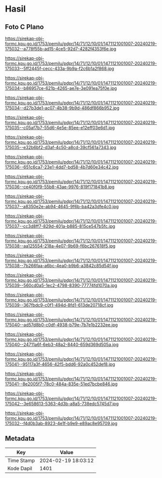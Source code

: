 # Hasil

## Foto C Plano

https://sirekap-obj-formc.kpu.go.id/1753/pemilu/pdpr/14/71/12/10/01/1471121001007-20240219-175032--a778f55b-ad15-4ce5-92d7-4282f4353f6e.jpg

https://sirekap-obj-formc.kpu.go.id/1753/pemilu/pdpr/14/71/12/10/01/1471121001007-20240219-175033--5ff2445f-cecc-433a-9b9a-f2c6b1a2f868.jpg

https://sirekap-obj-formc.kpu.go.id/1753/pemilu/pdpr/14/71/12/10/01/1471121001007-20240219-175034--b86957ce-621b-4265-ae7e-3e091ea75f0e.jpg

https://sirekap-obj-formc.kpu.go.id/1753/pemilu/pdpr/14/71/12/10/01/1471121001007-20240219-175034--d27b3de1-ac07-4b38-9b9d-486df866b952.jpg

https://sirekap-obj-formc.kpu.go.id/1753/pemilu/pdpr/14/71/12/10/01/1471121001007-20240219-175035--c05af7b7-55d6-4e5e-85ee-e12eff03e6d1.jpg

https://sirekap-obj-formc.kpu.go.id/1753/pemilu/pdpr/14/71/12/10/01/1471121001007-20240219-175035--e32b6bf2-d3af-4c50-a8cd-39cf561a7343.jpg

https://sirekap-obj-formc.kpu.go.id/1753/pemilu/pdpr/14/71/12/10/01/1471121001007-20240219-175036--651c6ca7-23e1-4dd7-bd58-4b7d60e34c42.jpg

https://sirekap-obj-formc.kpu.go.id/1753/pemilu/pdpr/14/71/12/10/01/1471121001007-20240219-175036--ce40f0f9-55b8-43ae-9976-819f171841b8.jpg

https://sirekap-obj-formc.kpu.go.id/1753/pemilu/pdpr/14/71/12/10/01/1471121001007-20240219-175037--a8350e2e-ab94-4645-9f6b-ba42a3dfe4c0.jpg

https://sirekap-obj-formc.kpu.go.id/1753/pemilu/pdpr/14/71/12/10/01/1471121001007-20240219-175037--cc3d8ff7-829d-401a-b885-815ce547b5fc.jpg

https://sirekap-obj-formc.kpu.go.id/1753/pemilu/pdpr/14/71/12/10/01/1471121001007-20240219-175038--aa125554-218a-4e07-9b69-f6bc267618f5.jpg

https://sirekap-obj-formc.kpu.go.id/1753/pemilu/pdpr/14/71/12/10/01/1471121001007-20240219-175038--7b266faa-a6bc-4ea0-b9b6-a3842c85d54f.jpg

https://sirekap-obj-formc.kpu.go.id/1753/pemilu/pdpr/14/71/12/10/01/1471121001007-20240219-175039--560cd0a5-1ec2-4798-8390-77774fd1070a.jpg

https://sirekap-obj-formc.kpu.go.id/1753/pemilu/pdpr/14/71/12/10/01/1471121001007-20240219-175039--367fbdc9-c0f1-494d-8fd1-613de20718cf.jpg

https://sirekap-obj-formc.kpu.go.id/1753/pemilu/pdpr/14/71/12/10/01/1471121001007-20240219-175040--ad57d8b0-c0df-4938-b79e-7b7e1b2232ee.jpg

https://sirekap-obj-formc.kpu.go.id/1753/pemilu/pdpr/14/71/12/10/01/1471121001007-20240219-175040--24711a6f-6eb3-48a2-8440-659d369d505a.jpg

https://sirekap-obj-formc.kpu.go.id/1753/pemilu/pdpr/14/71/12/10/01/1471121001007-20240219-175041--95117a3f-4656-42f5-bdd6-92a0c452def8.jpg

https://sirekap-obj-formc.kpu.go.id/1753/pemilu/pdpr/14/71/12/10/01/1471121001007-20240219-175041--8e2005f7-78c0-484a-835e-51ed7bcbe846.jpg

https://sirekap-obj-formc.kpu.go.id/1753/pemilu/pdpr/14/71/12/10/01/1471121001007-20240219-175042--3e658613-5363-4d3b-a8a5-738edc5745d7.jpg

https://sirekap-obj-formc.kpu.go.id/1753/pemilu/pdpr/14/71/12/10/01/1471121001007-20240219-175032--f4d0b3ab-8923-4e1f-b9e9-e89ac8e95709.jpg


## Metadata

| Key        | Value               |
| ---------- | ------------------- |
| Time Stamp | 2024-02-19 18:03:12 |
| Kode Dapil | 1401                |



